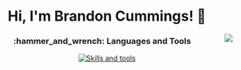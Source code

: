 <h1 align="center">Hi, I'm Brandon Cummings! 👋 </h1>
<img align="right" src="https://visitor-badge.laobi.icu/badge?page_id=rbcmgs_visitor_badge_simple&left_color=royalblue&right_color=black"  />
<h3 align="center">:hammer_and_wrench: Languages and Tools</h3>
<p align="center">
  <a href="https://skillicons.dev">
    <img src="https://skillicons.dev/icons?i=aws,azure,google,cpp,cmake,docker,git,github,js,ts,linux,postgres,mongo,py,dotnet,unreal,pycharm" alt="Skills and tools"/>
  </a>
</p>
<!--
**rbcmgs/rbcmgs** is a ✨ _special_ ✨ repository because its `README.md` (this file) appears on your GitHub profile.

Here are some ideas to get you started:

- 🔭 I’m currently working on ...
- 🌱 I’m currently learning ...
- 👯 I’m looking to collaborate on ...
- 🤔 I’m looking for help with ...
- 💬 Ask me about ...
- 📫 How to reach me: ...
- 😄 Pronouns: ...
- ⚡ Fun fact: ...
-->
